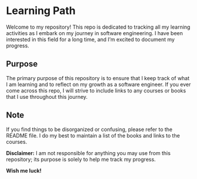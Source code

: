# Learning Path

Welcome to my repository! This repo is dedicated to tracking all my learning activities as I embark on my journey in software engineering. I have been interested in this field for a long time, and I’m excited to document my progress.

## Purpose

The primary purpose of this repository is to ensure that I keep track of what I am learning and to reflect on my growth as a software engineer. If you ever come across this repo, I will strive to include links to any courses or books that I use throughout this journey.

## Note

If you find things to be disorganized or confusing, please refer to the README file. I do my best to maintain a list of the books and links to the courses. 

**Disclaimer:** I am not responsible for anything you may use from this repository; its purpose is solely to help me track my progress.

**Wish me luck!**
